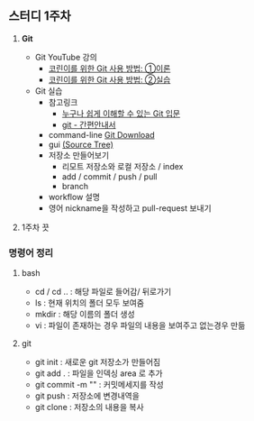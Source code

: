 ## 스터디 1주차
1. **Git**
    - Git YouTube 강의
        - [코린이를 위한 Git 사용 방법: ①이론](https://www.youtube.com/watch?v=7tkZDrdaiMI)
        - [코린이를 위한 Git 사용 방법: ②실습](https://www.youtube.com/watch?v=7DnALOOTXzA)
    - Git 실습
        - 참고링크
            - [누구나 쉽게 이해할 수 있는 Git 입문](http://backlogtool.com/git-guide/kr/)
            - [git - 간편안내서](http://rogerdudler.github.io/git-guide/index.ko.html)
        - command-line [Git Download](https://git-scm.com/downloads)
        - gui [(Source Tree)](https://www.sourcetreeapp.com/)
        - 저장소 만들어보기
            - 리모트 저장소와 로컬 저장소 / index
            - add / commit / push / pull
            - branch
        - workflow 설명
        - 영어 nickname을 작성하고 pull-request 보내기

2. 1주차 끗

### 명령어 정리
1. bash
	- cd <file name>  /  cd ..  : 해당 파일로 들어감/ 뒤로가기
	- ls  : 현재 위치의 폴더 모두 보여줌
	- mkdir <file name>  : 해당 이름의 폴더 생성	
 	- vi <file name>  : 파일이 존재하는 경우 파일의 내용을 보여주고 없는경우 만듦

2. git
	- git init  : 새로운 git 저장소가 만들어짐
	- git add .  : 파일을 인덱싱 area 로 추가
  	- git commit -m "<Commit message>"  : 커밋메세지를 작성
	- git push  : 저장소에 변경내역을 
  	- git clone <git repo url>  : 저장소의 내용을 복사
